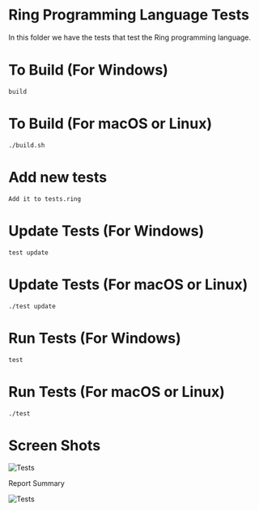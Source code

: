 Ring Programming Language Tests
===============================

In this folder we have the tests that test the Ring programming language.

# To Build (For Windows)

	build

# To Build (For macOS or Linux)

	./build.sh

# Add new tests 

	Add it to tests.ring

# Update Tests (For Windows)

	test update 

# Update Tests (For macOS or Linux)

	./test update

# Run Tests (For Windows)

	test

# Run Tests (For macOS or Linux)

	./test

# Screen Shots

![Tests](https://github.com/ring-lang/ring/blob/master/language/tests/images/shot1.png)

Report Summary

![Tests](https://github.com/ring-lang/ring/blob/master/language/tests/images/shot2.png)